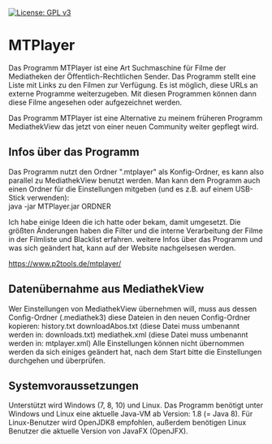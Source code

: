 
[![License: GPL v3](https://img.shields.io/badge/License-GPL%20v3-blue.svg)](http://www.gnu.org/licenses/gpl-3.0)

# MTPlayer
Das Programm MTPlayer ist eine Art Suchmaschine für Filme der Mediatheken der Öffentlich-Rechtlichen Sender. Das Programm stellt eine Liste mit Links zu den Filmen zur Verfügung. Es ist möglich, diese URLs an externe Programme weiterzugeben. Mit diesen Programmen können dann diese Filme angesehen oder aufgezeichnet werden.

Das Programm MTPlayer ist eine Alternative zu meinem früheren Programm MediathekView das jetzt von einer neuen Community weiter gepflegt wird. 

## Infos über das Programm
Das Programm nutzt den Ordner ".mtplayer" als Konfig-Ordner, es kann also parallel zu MediathekView benutzt werden. Man kann dem Programm auch einen Ordner für die Einstellungen mitgeben (und es z.B. auf einem USB-Stick verwenden):  
java -jar MTPlayer.jar ORDNER 

Ich habe einige Ideen die ich hatte oder bekam, damit umgesetzt. Die größten Änderungen haben die Filter und die interne Verarbeitung der Filme in der Filmliste und Blacklist erfahren.
weitere Infos über das Programm und was sich geändert hat, kann auf der Website nachgelsesen werden.

https://www.p2tools.de/mtplayer/

## Datenübernahme aus MediathekView
Wer Einstellungen von MediathekView übernehmen will, muss aus dessen Config-Ordner (.mediathek3) diese Dateien in den neuen Config-Ordner kopieren: history.txt downloadAbos.txt (diese Datei muss umbenannt werden in: downloads.txt) mediathek.xml (diese Datei muss umbenannt werden in: mtplayer.xml) Alle Einstellungen können nicht übernommen werden da sich einiges geändert hat, nach dem Start bitte die Einstellungen durchgehen und überprüfen.

## Systemvoraussetzungen
Unterstützt wird Windows (7, 8, 10) und Linux. Das Programm benötigt unter Windows und Linux eine aktuelle Java-VM ab Version: 1.8 (= Java 8). Für Linux-Benutzer wird OpenJDK8 empfohlen, außerdem benötigen Linux Benutzer die aktuelle Version von JavaFX (OpenJFX).
